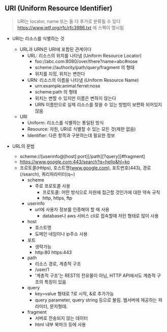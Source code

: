 ## URI (Uniform Resource Identifier)
> URI는 locator, name 또는 둘 다 추가로 분류될 수 있다   
> https://www.ietf.org/rfc/rfc3986.txt 에 스펙이 명시됨
* URI는 리소스를 식별하는 것
  * URL과 URN은 URI에 포함된 관계이다
    * URL: 리소스의 위치를 나타냄 (Uniform Resource Locator)
      * foo://abc.com:8080/over/there?name=abc#nose
      * scheme://authority/path/query/fragment 의 형태
      * 위치를 지정, 위치는 변한다
    * URN: 리소스의 이름을 나타냄 (Uniform Resource Name)
      * urn:example:animal:ferret:nose
      * scheme:path 의 형태
      * 위치는 변할 수 있지만 이름은 변하지 않는다
      * URN 이름만으로 실제 리소스를 찾을 수 있는 방법이 보편화 되어있지 않음
  * URI
    * Uniform: 리소스를 식별하는 통일된 방식
    * Resource: 자원, URI로 식별할 수 있는 모든 것(제한 없음)
    * Identifier: 다른 항목과 구분하는데 필요한 정보

* URL의 문법
  * scheme://[userinfo@]host[:port][/path][?query][#fragment]
  * https://www.google.com:443/search?q=hello&hl=ko
  * 프로토콜(Https), 호스트명(www.google.com), 포트번호(443), 경로(/search), 쿼리파라미터(q~)
    * scheme
      * 주로 프로토콜 사용
        * 프로토콜: 어떤 방식으로 자원에 접근할 것인가에 대한 약속 규칙
        * http, https, ftp
    * userinfo
      * url에 사용자 정보를 인증해야 할 때 사용
        * database나 aws 서비스 cli로 접속할때 저런 형태로 많이 사용
    * host
      * 호스트명
      * 도메인 네임이나 ip주소 사용
    * 포트
      * 생략가능
      * http:80 https:443
    * path
      * 리소스 경로, 계층적 구조
      * /user/1
      * '계층적 구조'는 REST의 전유물이 아님, HTTP API에서도 계층적 구조의 특징이 있음
    * query
      * key=value 형태로 ?로 시작, &로 추가가능
      * query parameter, query string 등으로 불림. 웹서버에 제공하는 파라미터, 문자형태.
    * fragment
      * 서버로 전송되지 않는 데이터
      * html 내부 북마크 등에 사용
